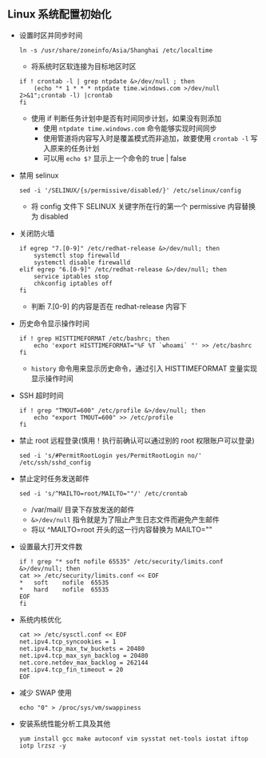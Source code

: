 ## Linux 系统配置初始化

- 设置时区并同步时间
    ```
    ln -s /usr/share/zoneinfo/Asia/Shanghai /etc/localtime
    ```
    - 将系统时区软连接为目标地区时区
    ```
    if ! crontab -l | grep ntpdate &>/dev/null ; then
        (echo "* 1 * * * ntpdate time.windows.com >/dev/null 2>&1";crontab -l) |crontab 
    fi
    ```
    - 使用 if 判断任务计划中是否有时间同步计划，如果没有则添加
        - 使用 `ntpdate time.windows.com` 命令能够实现时间同步
        - 使用管道将内容写入时是覆盖模式而非追加，故要使用 `crontab -l` 写入原来的任务计划
        - 可以用 `echo $?` 显示上一个命令的 true | false

- 禁用 selinux
    ```
    sed -i '/SELINUX/{s/permissive/disabled/}' /etc/selinux/config
    ```
    - 将 config 文件下 SELINUX 关键字所在行的第一个 permissive 内容替换为 disabled

- 关闭防火墙
    ```
    if egrep "7.[0-9]" /etc/redhat-release &>/dev/null; then
        systemctl stop firewalld
        systemctl disable firewalld
    elif egrep "6.[0-9]" /etc/redhat-release &>/dev/null; then
        service iptables stop
        chkconfig iptables off
    fi
    ```
    - 判断 7.[0-9] 的内容是否在 redhat-release 内容下

- 历史命令显示操作时间
    ```
    if ! grep HISTTIMEFORMAT /etc/bashrc; then
        echo 'export HISTTIMEFORMAT="%F %T `whoami` "' >> /etc/bashrc
    fi
    ```
    - `history` 命令用来显示历史命令，通过引入 HISTTIMEFORMAT 变量实现显示操作时间
    
- SSH 超时时间
    ```
    if ! grep "TMOUT=600" /etc/profile &>/dev/null; then
        echo "export TMOUT=600" >> /etc/profile
    fi
    ```

- 禁止 root 远程登录(慎用！执行前确认可以通过别的 root 权限账户可以登录)
    ```
    sed -i 's/#PermitRootLogin yes/PermitRootLogin no/' /etc/ssh/sshd_config
    ```

- 禁止定时任务发送邮件
    ```
    sed -i 's/^MAILTO=root/MAILTO=""/' /etc/crontab 
    ```
    - /var/mail/ 目录下存放发送的邮件
    - `&>/dev/null` 指令就是为了阻止产生日志文件而避免产生邮件
    - 将以 ^MAILTO=root 开头的这一行内容替换为 MAILTO=""

- 设置最大打开文件数
    ```
    if ! grep "* soft nofile 65535" /etc/security/limits.conf &>/dev/null; then
    cat >> /etc/security/limits.conf << EOF
    *   soft    nofile  65535
    *   hard    nofile  65535
    EOF
    fi
    ```

- 系统内核优化
    ```
    cat >> /etc/sysctl.conf << EOF
    net.ipv4.tcp_syncookies = 1
    net.ipv4.tcp_max_tw_buckets = 20480
    net.ipv4.tcp_max_syn_backlog = 20480
    net.core.netdev_max_backlog = 262144
    net.ipv4.tcp_fin_timeout = 20  
    EOF
    ```
- 减少 SWAP 使用
    ```
    echo "0" > /proc/sys/vm/swappiness
    ```
- 安装系统性能分析工具及其他
    ```
    yum install gcc make autoconf vim sysstat net-tools iostat iftop iotp lrzsz -y
    ```